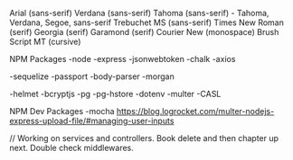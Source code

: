Arial (sans-serif)
Verdana (sans-serif)
Tahoma (sans-serif) - Tahoma, Verdana, Segoe, sans-serif
Trebuchet MS (sans-serif)
Times New Roman (serif)
Georgia (serif)
Garamond (serif)
Courier New (monospace)
Brush Script MT (cursive)

NPM Packages
-node
-express
-jsonwebtoken
-chalk
-axios
<!-- -knex -->
-sequelize
-passport
-body-parser
-morgan
<!-- -lodash -->
<!-- -moment -->
-helmet
-bcryptjs
-pg
-pg-hstore
-dotenv
-multer
-CASL


NPM Dev Packages
-mocha
https://blog.logrocket.com/multer-nodejs-express-upload-file/#managing-user-inputs

// Working on services and controllers. Book delete and then chapter up next. Double check middlewares. 